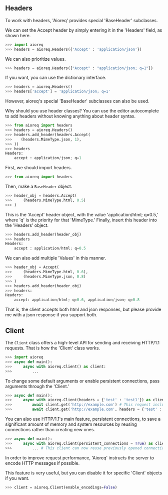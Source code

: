 ## Headers

To work with headers, 'Aioreq' provides special 'BaseHeader' subclasses.

We can set the Accept header by simply entering it in the 'Headers' field, as shown here.
``` py
>>> import aioreq
>>> headers = aioreq.Headers({'Accept' : 'application/json'})
```

We can also prioritize values.
``` py
>>> headers = aioreq.Headers({"Accept" : "application/json; q=1"})
```

If you want, you can use the dictionary interface.
``` py
>>> headers = aioreq.Headers()
>>> headers['accept'] = 'application/json; q=1'
```


However, aioreq's special 'BaseHeader' subclasses can also be used.

Why should you use header classes?
You can use the editor autocomplete to add headers without knowing anything about header syntax.

``` py
>>> from aioreq import headers
>>> headers = aioreq.Headers()
>>> headers.add_header(headers.Accept(
>>>    (headers.MimeType.json, 1),
>>> ))
>>> headers
Headers:
    accept : application/json; q=1
```

First, we should import headers.
``` py
>>> from aioreq import headers
```

Then, make a `BaseHeader` object.
``` py
>>> header_obj = headers.Accept(
>>>     (headers.MimeType.html, 0.5)
>>> ) 
```

This is the 'Accept' header object, with the value 'application/html; q=0.5,' 
where 'q' is the priority for that 'MimeType.'
Finally, insert this header into the 'Headers' object.
``` py
>>> headers.add_header(header_obj)
>>> headers
Headers:
    accept : application/html; q=0.5
```

We can also add multiple 'Values' in this manner.
``` py
>>> header_obj = Accept(
>>>     (headers.MimeType.html, 0.6),
>>>     (headers.MimeType.json, 0.8)
>>> )
>>> headers.add_header(header_obj)
>>> headers:
Headers:
    accept: application/html; q=0.6, application/json; q=0.8 
```

That is, the client accepts both html and json responses, but please provide me with a json response if you support both.

## Client

The `Client` class offers a high-level API for sending and receiving HTTP/1.1 requests.
That is how the 'Client' class works.

``` py
>>> import aioreq
>>> async def main():
>>>     async with aioreq.Client() as client:
>>>         ...
```

To change some default arguments or enable persistent connections, pass arguments through the 'Client.'

``` py
>>> async def main():
>>>     async with aioreq.Client(headers = {'test' : 'test1'}) as client:
>>>         await client.get('http://example.com') # This request includes the 'test' header, which was added by the client.
>>>         await client.get('http://example.com', headers = {'test' : 'test2'}) # Overrides the client headers.
```

You can also use HTTP/1.1's main feature, persistent connections, to save a significant amount of memory and system 
resources by reusing connections rather than creating new ones.

``` py
>>> async def main():
>>>     async with aioreq.Client(persistent_connections = True) as client:
>>>         ... # This client can now reuse previously opened connections.
```

In order to improve request performance, 'Aioreq' instructs the server to encode HTTP messages if possible.

This feature is very useful, but you can disable it for specific 'Client' objects if you want.

``` py
>>> client = aioreq.Client(enable_encodings=False)
```





